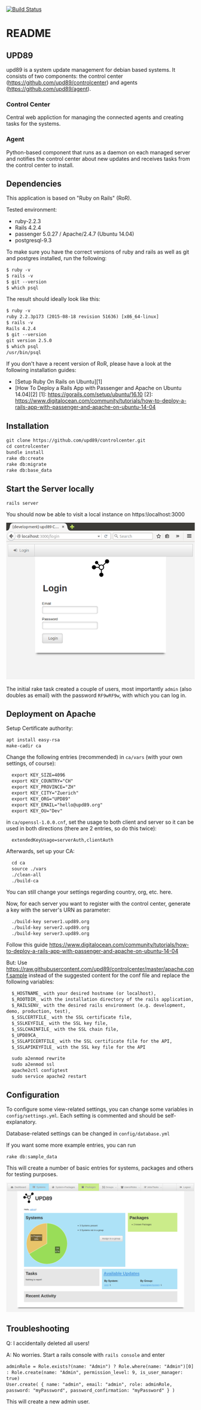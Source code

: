 [![Build Status](https://travis-ci.org/upd89/controlcenter.svg?branch=master)](https://travis-ci.org/upd89/controlcenter)

# README

## UPD89

upd89 is a system update management for debian based systems. It consists of two components: the control center (https://github.com/upd89/controlcenter) and agents (https://github.com/upd89/agent).

### Control Center

Central web appliction for managing the connected agents and creating tasks for the systems.

### Agent

Python-based component that runs as a daemon on each managed server and notifies the control center about new updates and receives tasks from the control center to install.

## Dependencies

This application is based on "Ruby on Rails" (RoR).

Tested environment:
- ruby-2.2.3
- Rails 4.2.4
- passenger 5.0.27 / Apache/2.4.7 (Ubuntu 14.04)
- postgresql-9.3

To make sure you have the correct versions of ruby and rails as well as git and postgres installed, run the following:
```
$ ruby -v
$ rails -v
$ git --version
$ which psql
```

The result should ideally look like this:

```
$ ruby -v
ruby 2.2.3p173 (2015-08-18 revision 51636) [x86_64-linux]
$ rails -v
Rails 4.2.4
$ git --version
git version 2.5.0
$ which psql
/usr/bin/psql
```

If you don't have a recent version of RoR, please have a look at the following installation guides:

- [Setup Ruby On Rails on Ubuntu][1]
- [How To Deploy a Rails App with Passenger and Apache on Ubuntu 14.04][2]
  [1]: https://gorails.com/setup/ubuntu/16.10
  [2]: https://www.digitalocean.com/community/tutorials/how-to-deploy-a-rails-app-with-passenger-and-apache-on-ubuntu-14-04

## Installation

	git clone https://github.com/upd89/controlcenter.git
	cd controlcenter
	bundle install
	rake db:create
	rake db:migrate
	rake db:base_data

## Start the Server locally

	rails server

You should now be able to visit  a local instance on https:\\localhost:3000

![Control Center after initial setup](documentation/fresh_installation.png?raw=true "Fresh Installation")

The initial rake task created a couple of users, most importantly `admin` (also doubles as email) with the password `RF9wRF9w`, with which you can log in.

## Deployment on Apache

Setup Certificate authority:

```
apt install easy-rsa
make-cadir ca
```

Change the following entries (recommended) in  `ca/vars` (with your own settings, of course):

```
  export KEY_SIZE=4096
  export KEY_COUNTRY="CH"
  export KEY_PROVINCE="ZH"
  export KEY_CITY="Zuerich"
  export KEY_ORG="UPD89"
  export KEY_EMAIL="hello@upd89.org"
  export KEY_OU="Dev"
```

in `ca/openssl-1.0.0.cnf`, set the usage to both client and server so it can be used in both directions (there are 2 entries, so do this twice):

```
  extendedKeyUsage=serverAuth,clientAuth
```

Afterwards, set up your CA:

```
  cd ca
  source ./vars
  ./clean-all
  ./build-ca
```

You can still change your settings regarding country, org, etc. here.

Now, for each server you want to register with the control center, generate a key with the server's URN as parameter:

```
  ./build-key server1.upd89.org
  ./build-key server2.upd89.org
  ./build-key server3.upd89.org
```

Follow this guide https://www.digitalocean.com/community/tutorials/how-to-deploy-a-rails-app-with-passenger-and-apache-on-ubuntu-14-04

But: Use https://raw.githubusercontent.com/upd89/controlcenter/master/apache.conf.sample instead of the suggested content for the conf file and replace the following variables:
```
  $_HOSTNAME_ with your desired hostname (or localhost),
  $_ROOTDIR_ with the installation directory of the rails application,
  $_RAILSENV_ with the desired rails environment (e.g. development, demo, production, test),
  $_SSLCERTFILE_ with the SSL certificate file,
  $_SSLKEYFILE_ with the SSL key file,
  $_SSLCHAINFILE_ with the SSL chain file,
  $_UPD89CA_
  $_SSLAPICERTFILE_ with the SSL certificate file for the API,
  $_SSLAPIKEYFILE_ with the SSL key file for the API
```

```
  sudo a2enmod rewrite  
  sudo a2enmod ssl
  apache2ctl configtest
  sudo service apache2 restart
```


## Configuration

To configure some view-related settings, you can change some variables in `config/settings.yml`. Each setting is commented and should be self-explanatory.

Database-related settings can be changed in `config/database.yml`

If you want some more example entries, you can run

```
rake db:sample_data
```

This will create a number of basic entries for systems, packages and others for testing purposes.

![Base Data](documentation/base_data.png?raw=true "Sample Data")

## Troubleshooting

Q: I accidentally deleted all users!

A: No worries. Start a rails console with `rails console` and enter

```
adminRole = Role.exists?(name: "Admin") ? Role.where(name: "Admin")[0] : Role.create(name: "Admin", permission_level: 9, is_user_manager: true)
User.create( { name: "admin", email: "admin", role: adminRole, password: "myPassword", password_confirmation: "myPassword" } )
```

This will create a new admin user.
